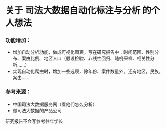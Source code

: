 # 关于 司法大数据自动化标注与分析 的个人想法

### 功能增加：

- 增加自动分析功能，做成可视化图表，写在研究报告中：时间范围、性别分布、案由比例、地区人口（假设检验、非线性回归、随机采样、相关性分析……）
- 实现自动化爬虫时，增加一些选项，除年份、案件数量外，还有地区，民族，案由……

### 参考来源：

- 中国司法大数据服务网（看他们怎么分析）
- 做司法大数据的产品公司



研究报告不会写参考往年学长